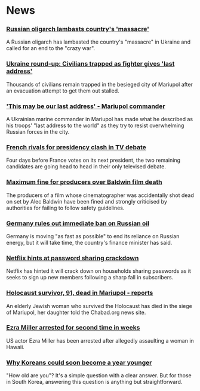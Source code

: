 # News
### [Russian oligarch lambasts country's 'massacre'](https://www.bbc.com/news/business-61163546)
A Russian oligarch has lambasted the country's "massacre" in Ukraine and called for an end to the "crazy war". 
### [Ukraine round-up: Civilians trapped as fighter gives 'last address'](https://www.bbc.com/news/world-europe-61165278)
Thousands of civilians remain trapped in the besieged city of Mariupol after an evacuation attempt to get them out stalled.
### ['This may be our last address' - Mariupol commander](https://www.bbc.com/news/world-europe-61159812)
A Ukrainian marine commander in Mariupol has made what he described as his troops' "last address to the world" as they try to resist overwhelming Russian forces in the city.
### [French rivals for presidency clash in TV debate](https://www.bbc.com/news/world-europe-61166601)
Four days before France votes on its next president, the two remaining candidates are going head to head in their only televised debate.
### [Maximum fine for producers over Baldwin film death](https://www.bbc.com/news/entertainment-arts-61169495)
The producers of a film whose cinematographer was accidentally shot dead on set by Alec Baldwin have been fined and strongly criticised by authorities for failing to follow safety guidelines.
### [Germany rules out immediate ban on Russian oil](https://www.bbc.com/news/business-61164894)
Germany is moving "as fast as possible" to end its reliance on Russian energy, but it will take time, the country's finance minister has said.
### [Netflix hints at password sharing crackdown](https://www.bbc.com/news/business-61153252)
Netflix has hinted it will crack down on households sharing passwords as it seeks to sign up new members following a sharp fall in subscribers. 
### [Holocaust survivor, 91, dead in Mariupol - reports](https://www.bbc.com/news/world-europe-61165270)
An elderly Jewish woman who survived the Holocaust has died in the siege of Mariupol, her daughter told the Chabad.org news site.
### [Ezra Miller arrested for second time in weeks](https://www.bbc.com/news/newsbeat-61161384)
US actor Ezra Miller has been arrested after allegedly assaulting a woman in Hawaii.
### [Why Koreans could soon become a year younger](https://www.bbc.com/news/world-asia-61117434)
 "How old are you"? It's a simple question with a clear answer. But for those in South Korea, answering this question is anything but straightforward. 
